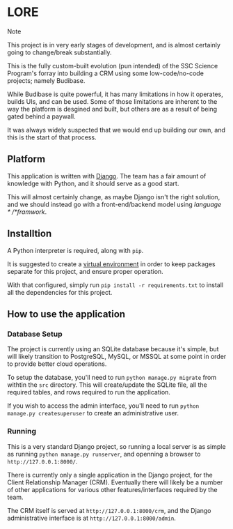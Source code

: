 # LORE

> [!NOTE]  
> This project is in very early stages of development, and is almost certainly going to change/break substantially.

This is the fully custom-built evolution (pun intended) of the SSC Science Program's forray into building a CRM using some low-code/no-code projects; namely Budibase.

While Budibase is quite powerful, it has many limitations in how it operates, builds UIs, and can be used. Some of those limitations are inherent to the way the platform is desgined and built, but others are as a result of being gated behind a paywall.

It was always widely suspected that we would end up building our own, and this is the start of that process.

## Platform

This application is written with [Django](https://www.djangoproject.com/). The team has a fair amount of knowledge with Python, and it should serve as a good start. 

This will almost certainly change, as maybe Django isn't the right solution, and we should instead go with a front-end/backend model using *$language*/*$framwork*.

## Installtion

A Python interpreter is required, along with `pip`.

It is suggested to create a [virtual environment](https://virtualenvwrapper.readthedocs.io/en/latest/) in order to keep packages separate for this project, and ensure proper operation.

With that configured, simply run `pip install -r requirements.txt` to install all the dependencies for this project.

## How to use the application

### Database Setup

The project is currently using an SQLite database because it's simple, but will likely transition to PostgreSQL, MySQL, or MSSQL at some point in order to provide better cloud operations.

To setup the database, you'll need to run `python manage.py migrate` from withtin the `src` directory. This will create/update the SQLite file, all the required tables, and rows required to run the application.

If you wish to access the admin interface, you'll need to run `python manage.py createsuperuser` to create an administrative user.

### Running 


This is a very standard Django project, so running a local server is as simple as running `python manage.py runserver`, and openning a browser to `http://127.0.0.1:8000/`.

There is currently only a single application in the Django project, for the Client Relationship Manager (CRM). Eventually there will likely be a number of other applications for various other features/interfaces required by the team.

The CRM itself is served at `http://127.0.0.1:8000/crm`, and the Django administrative interface is at `http://127.0.0.1:8000/admin`.